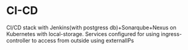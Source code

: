 # CI-CD
CI/CD stack with Jenkins(with postgress db)+Sonarqube+Nexus on Kubernetes with local-storage.
Services configured for using ingress-controller to access from outside using externalIPs 
